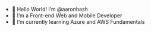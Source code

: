- 👋 Hello World! I’m @aaronhash
- 👀 I’m a Front-end Web and Mobile Developer
- 🌱 I’m currently learning Azure and AWS Fundamentals

<!---
aaronhash/aaronhash is a ✨ special ✨ repository because its `README.md` (this file) appears on your GitHub profile.
You can click the Preview link to take a look at your changes.
--->
